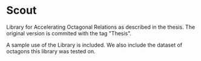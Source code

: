 # Scout
Library for Accelerating Octagonal Relations as described in the thesis. The original version is commited with the tag "Thesis". 

A sample use of the Library is included. We also include the dataset of octagons this library was tested on.
